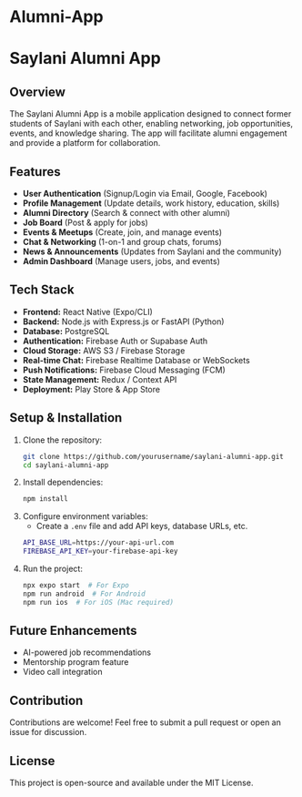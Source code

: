 # Alumni-App

# Saylani Alumni App

## Overview
The Saylani Alumni App is a mobile application designed to connect former students of Saylani with each other, enabling networking, job opportunities, events, and knowledge sharing. The app will facilitate alumni engagement and provide a platform for collaboration.

## Features
- **User Authentication** (Signup/Login via Email, Google, Facebook)
- **Profile Management** (Update details, work history, education, skills)
- **Alumni Directory** (Search & connect with other alumni)
- **Job Board** (Post & apply for jobs)
- **Events & Meetups** (Create, join, and manage events)
- **Chat & Networking** (1-on-1 and group chats, forums)
- **News & Announcements** (Updates from Saylani and the community)
- **Admin Dashboard** (Manage users, jobs, and events)

## Tech Stack
- **Frontend:** React Native (Expo/CLI)
- **Backend:** Node.js with Express.js or FastAPI (Python)
- **Database:** PostgreSQL
- **Authentication:** Firebase Auth or Supabase Auth
- **Cloud Storage:** AWS S3 / Firebase Storage
- **Real-time Chat:** Firebase Realtime Database or WebSockets
- **Push Notifications:** Firebase Cloud Messaging (FCM)
- **State Management:** Redux / Context API
- **Deployment:** Play Store & App Store

## Setup & Installation
1. Clone the repository:
   ```sh
   git clone https://github.com/yourusername/saylani-alumni-app.git
   cd saylani-alumni-app
   ```
2. Install dependencies:
   ```sh
   npm install
   ```
3. Configure environment variables:
   - Create a `.env` file and add API keys, database URLs, etc.
   ```sh
   API_BASE_URL=https://your-api-url.com
   FIREBASE_API_KEY=your-firebase-api-key
   ```
4. Run the project:
   ```sh
   npx expo start  # For Expo
   npm run android  # For Android
   npm run ios  # For iOS (Mac required)
   ```

## Future Enhancements
- AI-powered job recommendations
- Mentorship program feature
- Video call integration

## Contribution
Contributions are welcome! Feel free to submit a pull request or open an issue for discussion.

## License
This project is open-source and available under the MIT License.

